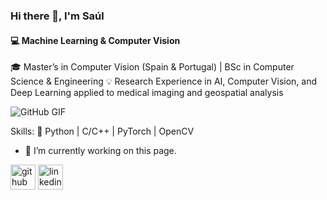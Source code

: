 ### Hi there 👋, I'm Saúl
#### 💻 Machine Learning & Computer Vision
🎓 Master’s in Computer Vision (Spain & Portugal) | BSc in Computer Science & Engineering
💡 Research Experience in AI, Computer Vision, and Deep Learning applied to medical imaging and geospatial analysis

![GitHub GIF](https://gist.github.com/theAdityaNVS/f5b585d1082da2dffffea32434f37956/raw/7f9552d0a179b4f84059259fa878199e369b069c/GitHub-logo.gif)

Skills: 🚀 Python | C/C++ | PyTorch | OpenCV

- 🔭 I’m currently working on this page.
  


[<img src='https://cdn.jsdelivr.net/npm/simple-icons@3.0.1/icons/github.svg' alt='github' height='40'>](https://github.com/saulleyva)  [<img src='https://cdn.jsdelivr.net/npm/simple-icons@3.0.1/icons/linkedin.svg' alt='linkedin' height='40'>](https://www.linkedin.com/in/saul-leyva-santaren/)  
